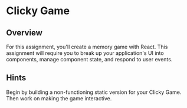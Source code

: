 # Clicky Game

## Overview

For this assignment, you'll create a memory game with React. This assignment will require you to break up your application's UI into components, manage component state, and respond to user events.

## Hints

Begin by building a non-functioning static version for your Clicky Game. Then work on making the game interactive.
